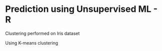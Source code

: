 
# Prediction using Unsupervised ML - R

Clustering performed on Iris dataset 

Using K-means clustering
